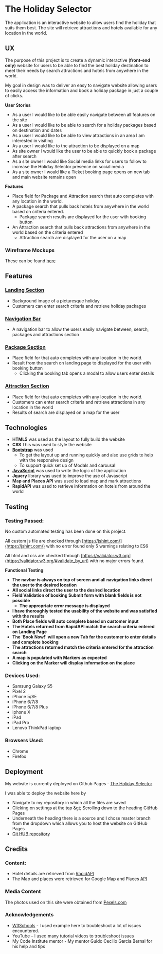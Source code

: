 #
# The Holiday Selector

The application is an interactive website to allow users find the holiday that suits them best. The site will retrieve attractions and hotels available for any location in the world.

## **UX**

The purpose of this project is to create a dynamic interactive **(front-end only)** website for users to be able to find the best holiday destination to meet their needs by search attractions and hotels from anywhere in the world.

My goal in design was to deliver an easy to navigate website allowing users to easily access the information and book a holiday package in just a couple of clicks.

**User Stories**

- As a user I would like to be able easily navigate between all features on the site
- As a user I would like to be able to search for a holiday packages based on destination and dates
- As a user I would like to be able to view attractions in an area I am interested in visiting
- As a user I would like to the attraction to be displayed on a map
- As site owner I would like the user to be able to quickly book a package after search
- As a site owner I would like Social media links for users to follow to increase the Holiday Selector presence on social media
- As a site owner I would like a Ticket booking page opens on new tab and main website remains open

**Features**

- Place field for Package and Attraction search that auto completes with any location in the world.
- A package search that pulls back hotels from anywhere in the world based on criteria entered.
  - Package search results are displayed for the user with booking button
- An Attraction search that pulls back attractions from anywhere in the world based on the criteria entered
  - Attraction search are displayed for the user on a map

### Wireframe Mockups

These can be found [here](https://github.com/mickh14/holiday-selecter/blob/master/Hol-select.pdf)

## Features

### [Landing Section](https://mickh14.github.io/holiday-selecter/)

- Background image of a picturesque holiday
- Customers can enter search criteria and retrieve holiday packages

### [Navigation Bar](https://mickh14.github.io/holiday-selecter/) 

- A navigation bar to allow the users easily navigate between, search, packages and attractions section

### [Package Section](https://mickh14.github.io/holiday-selecter/#packages)

- Place field for that auto completes with any location in the world.
- Result from the search on landing page to displayed for the user with booking button
  - Clicking the booking tab opens a modal to allow users enter details

### [Attraction Section](https://mickh14.github.io/holiday-selecter/#attractions) 

- Place field for that auto completes with any location in the world.
- Customers can enter search criteria and retrieve attractions in any location in the world
- Results of search are displayed on a map for the user

## **Technologies**

- **HTML5** was used as the layout to fully build the website
- **CSS** This was used to style the website
- [**Bootstrap**](https://getbootstrap.com/docs/3.3/) was used
  - To get the layout up and running quickly and also use grids to help with the responsive design
  - To support quick set up of Modals and carousal
- [**JavaScript**](https://www.javascript.com/) was used to write the logic of the application
- **Jquery** library was used to improve the use of Javascript
- **Map and Places API** was used to load map and mark attractions
- **RapidAPI** was used to retrieve information on hotels from around the world

## **Testing**

### Testing Passed:

No custom automated testing has been done on this project.

All custom js file are checked through [https://jshint.com/](https://jshint.com/) with no error found only 5 warnings relating to ES6

All html and css are checked through [https://validator.w3.org](https://validator.w3.org/#validate_by_uri) with no major errors found.

**Functional Testing**

- **The navbar is always on top of screen and all navigation links direct the user to the desired location**
- **All social links direct the user to the desired location**
- **Field Validation of booking Submit form with blank fields is not possible**
  - **The appropriate error message is displayed**
- **I have thoroughly tested the usability of the website and was satisfied with the results**
- **Both Place fields will auto complete based on customer input**
- **The Hotels returned from RapidAPI match the search criteria entered on Landing Page**
- **The &#39;Book Now!&#39; will open a new Tab for the customer to enter details and complete booking**
- **The attractions returned match the criteria entered for the attraction search**
- **A map is populated with Markers as expected**
- **Clicking on the Marker will display information on the place**

### Devices Used:

- Samsung Galaxy S5
- Pixel 2
- iPhone 5/SE
- iPhone 6/7/8
- iPhone 6/7/8 Plus
- Iphone X
- iPad
- iPad Pro
- Lenovo ThinkPad laptop

### Browsers Used:

- Chrome
- Firefox

## **Deployment**

My website is currently deployed on Github Pages - [The Holiday Selector](https://mickh14.github.io/holiday-selecter/)


I was able to deploy the website here by

- Navigate to my repository in which all the files are saved
- Clicking on settings at the top \&gt; Scrolling down to the heading GitHub Pages
-  Underneath the heading there is a source and I chose master branch from the dropdown which allows you to host the website on GitHub Pages
-  [Git HUB repository](https://github.com/mickh14/holiday-selecter)

## **Credits**

### Content:

- Hotel details are retrieved from [RapidAPI](https://rapidapi.com/)
- The Map and places were retrieved for Google Map and Places [API](https://developers.google.com/maps/documentation)

### Media Content

The photos used on this site were obtained from [Pexels.com](https://www.pexels.com/)

### **Acknowledgements**

- [W3Schools](https://www.w3schools.com/howto/howto_css_modal_images.asp) - I used example here to troubleshoot a lot of issues encountered.
- YouTube – I used many tutorial videos to troubleshoot issues
- My Code Institute mentor - My mentor Guido Cecilio Garcia Bernal for his help and tips